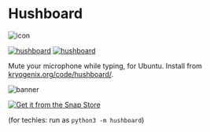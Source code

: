 # Hushboard

![icon](https://raw.githubusercontent.com/stuartlangridge/hushboard/main/hushboard/icons/hushboard.svg)

[![hushboard](https://snapcraft.io/hushboard/badge.svg)](https://snapcraft.io/hushboard)
[![hushboard](https://snapcraft.io/hushboard/trending.svg?name=0)](https://snapcraft.io/hushboard)

Mute your microphone while typing, for Ubuntu. Install from [kryogenix.org/code/hushboard/](https://kryogenix.org/code/hushboard/).

![banner](https://img.youtube.com/vi/icXB7j8zUQg/maxresdefault.jpg)

[![Get it from the Snap Store](https://snapcraft.io/static/images/badges/en/snap-store-black.svg)](https://snapcraft.io/hushboard)

(for techies: run as `python3 -m hushboard`)
